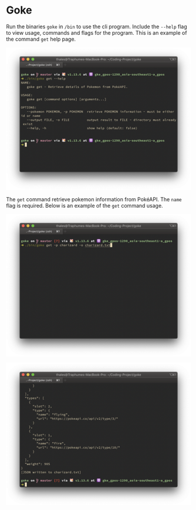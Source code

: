 # Goke
Run the binaries `goke` in `/bin` to use the cli program. Include the `--help` flag to view usage, commands and flags for the program. This is an example of the command `get` help page.

![help](img/help.png)

The `get` command retrieve pokemon information from PokéAPI. The `name` flag is required. Below is an example of the `get` command usage.

 ![get-command](img/get-command.png)
 
 ![get-result](img/get-result.png)
